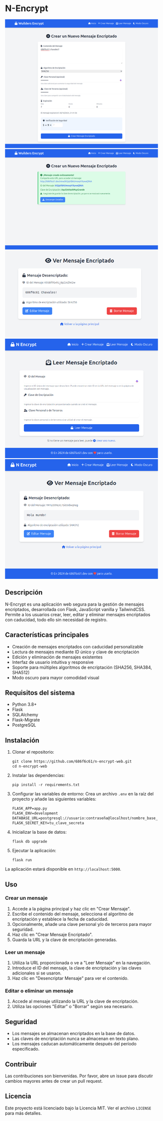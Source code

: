 # N-Encrypt
![N-Encrypt WEB](img/img01.png)
![N-Encrypt WEB](img/img02.png)
![N-Encrypt WEB](img/img03.png)
![N-Encrypt WEB](img/img05.png)
![N-Encrypt WEB](img/img04.png)

## Descripción
N-Encrypt  es una aplicación web segura para la gestión de mensajes encriptados, desarrollada con Flask, JavaScript vanilla y TailwindCSS. Permite a los usuarios crear, leer, editar y eliminar mensajes encriptados con caducidad, todo ello sin necesidad de registro.

## Características principales
- Creación de mensajes encriptados con caducidad personalizable
- Lectura de mensajes mediante ID único y clave de encriptación
- Edición y eliminación de mensajes existentes
- Interfaz de usuario intuitiva y responsive
- Soporte para múltiples algoritmos de encriptación (SHA256, SHA384, SHA512)
- Modo oscuro para mayor comodidad visual

## Requisitos del sistema
- Python 3.8+
- Flask
- SQLAlchemy
- Flask-Migrate
- PostgreSQL

## Instalación

1. Clonar el repositorio:
   ```
   git clone https://github.com/686f6c61/n-encrypt-web.git
   cd n-encrypt-web
   ```

2. Instalar las dependencias:
   ```
   pip install -r requirements.txt
   ```

3. Configurar las variables de entorno:
   Crea un archivo `.env` en la raíz del proyecto y añade las siguientes variables:
   ```
   FLASK_APP=app.py
   FLASK_ENV=development
   DATABASE_URL=postgresql://usuario:contraseña@localhost/nombre_base_de_datos
   FLASK_SECRET_KEY=tu_clave_secreta
   ```

4. Inicializar la base de datos:
   ```
   flask db upgrade
   ```

5. Ejecutar la aplicación:
   ```
   flask run
   ```

La aplicación estará disponible en `http://localhost:5000`.

## Uso

### Crear un mensaje
1. Accede a la página principal y haz clic en "Crear Mensaje".
2. Escribe el contenido del mensaje, selecciona el algoritmo de encriptación y establece la fecha de caducidad.
3. Opcionalmente, añade una clave personal y/o de terceros para mayor seguridad.
4. Haz clic en "Crear Mensaje Encriptado".
5. Guarda la URL y la clave de encriptación generadas.

### Leer un mensaje
1. Utiliza la URL proporcionada o ve a "Leer Mensaje" en la navegación.
2. Introduce el ID del mensaje, la clave de encriptación y las claves adicionales si se usaron.
3. Haz clic en "Desencriptar Mensaje" para ver el contenido.

### Editar o eliminar un mensaje
1. Accede al mensaje utilizando la URL y la clave de encriptación.
2. Utiliza las opciones "Editar" o "Borrar" según sea necesario.

## Seguridad
- Los mensajes se almacenan encriptados en la base de datos.
- Las claves de encriptación nunca se almacenan en texto plano.
- Los mensajes caducan automáticamente después del período especificado.

## Contribuir
Las contribuciones son bienvenidas. Por favor, abre un issue para discutir cambios mayores antes de crear un pull request.

## Licencia
Este proyecto está licenciado bajo la Licencia MIT. Ver el archivo `LICENSE` para más detalles.



